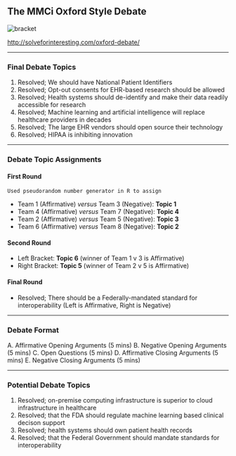## The MMCi Oxford Style Debate
![bracket](https://github.com/Duke-Translational-Bioinformatics/mmci-practical-datascience/blob/master/projects/debate/debateAssets/Bracket.png)

http://solveforinteresting.com/oxford-debate/

___
### Final Debate Topics
1. Resolved; We should have National Patient Identifiers
2. Resolved; Opt-out consents for EHR-based research should be allowed
3. Resolved; Health systems should de-identify and make their data readily accessible for research
4. Resolved; Machine learning and artificial intelligence will replace healthcare providers in decades
5. Resolved; The large EHR vendors should open source their technology
6. Resolved; HIPAA is inhibiting innovation

___
### Debate Topic Assignments
#### First Round
```Used pseudorandom number generator in R to assign```

* Team 1 (Affirmative) *versus* Team 3 (Negative): **Topic 1**
* Team 4 (Affirmative) *versus* Team 7 (Negative): **Topic 4**
* Team 2 (Affirmative) *versus* Team 5 (Negative): **Topic 3**
* Team 6 (Affirmative) *versus* Team 8 (Negative): **Topic 2**
#### Second Round
* Left Bracket: **Topic 6** (winner of Team 1 v 3 is Affirmative)
* Right Bracket: **Topic 5** (winner of Team 2 v 5 is Affirmative)
#### Final Round
* Resolved; There should be a Federally-mandated standard for interoperability
(Left is Affirmative, Right is Negative)
___
### Debate Format
A. Affirmative Opening Arguments (5 mins)
B. Negative Opening Arguments (5 mins)
C. Open Questions (5 mins)
D. Affirmative Closing Arguments (5 mins)
E. Negative Closing Arguments (5 mins)
___
### Potential Debate Topics
1. Resolved; on-premise computing infrastructure is superior to cloud infrastructure in healthcare
2. Resolved; that the FDA should regulate machine learning based clinical decison support
3. Resolved; health systems should own patient health records
4. Resolved; that the Federal Government should mandate standards for interoperability
